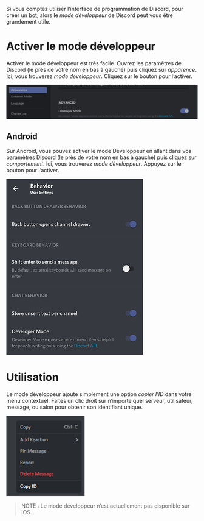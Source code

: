 <!-- TITLE: [FR] Mode développeur -->
<!-- SUBTITLE: Une documentation approfondie du mode développeur de Discord. -->

Si vous comptez utiliser l’interface de programmation de Discord, pour créer un [bot](/fr/bots), alors le *mode développeur* de Discord peut vous être grandement utile.

# Activer le mode développeur
Activer le mode développeur est très facile. Ouvrez les paramètres de Discord (le <i class="icon-cog"></i> près de votre nom en bas à gauche) puis cliquez sur *apparence*. Ici, vous trouverez *mode développeur*. Cliquez sur le bouton pour l’activer.

![Bouton du mode développeur](/uploads/developer-mode/devmode-toggle.png "Bouton du mode développeur")

## Android

Sur Android, vous pouvez activer le mode Développeur en allant dans vos paramètres Discord (le <i class="icon-cog"></i> près de votre nom en bas à gauche) puis cliquez sur *comportement*. Ici, vous trouverez *mode développeur*. Appuyez sur le bouton pour l’activer.

![Bouton du mode développeur sur Android](/uploads/developer-mode/devmode-toggle-android.png "Bouton du mode développeur sur Android")
# Utilisation
Le mode développeur ajoute simplement une option *copier l’ID* dans votre menu contextuel. Faites un clic droit sur n’importe quel serveur, utilisateur, message, ou salon pour obtenir son identifiant unique.

![Menu contextuel en mode développeur](/uploads/developer-mode/devmode-rightclick.png "Menu contextuel en mode développeur")

> NOTE : Le mode développeur n’est actuellement pas disponible sur iOS.